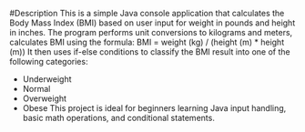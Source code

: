 #Description
This is a simple Java console application that calculates the Body Mass Index (BMI) based on user input for weight in pounds and height in inches.
The program performs unit conversions to kilograms and meters, calculates BMI using the formula:
BMI = weight (kg) / (height (m) * height (m))
It then uses if-else conditions to classify the BMI result into one of the following categories:
- Underweight
- Normal
- Overweight
- Obese
This project is ideal for beginners learning Java input handling, basic math operations, and conditional statements.

